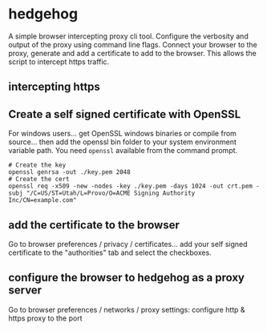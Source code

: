 # hedgehog

A simple browser intercepting proxy cli tool. Configure the verbosity and output of the proxy using command line flags. Connect your browser to the proxy, generate and add a certificate to add to the browser. This allows the script to intercept https traffic.

## intercepting https

## Create a self signed certificate with OpenSSL

For windows users... get OpenSSL windows binaries or compile from source... then add the openssl bin folder to your system environment variable path. You need ```openssl``` available from the command prompt.

```
# Create the key
openssl genrsa -out ./key.pem 2048
# Create the cert
openssl req -x509 -new -nodes -key ./key.pem -days 1024 -out crt.pem -subj "/C=US/ST=Utah/L=Provo/O=ACME Signing Authority Inc/CN=example.com"
```

## add the certificate to the browser

Go to browser preferences / privacy / certificates... add your self signed certificate to the "authorities" tab and select the checkboxes.

## configure the browser to hedgehog as a proxy server

Go to browser preferences / networks / proxy settings: configure http & https proxy to the port
